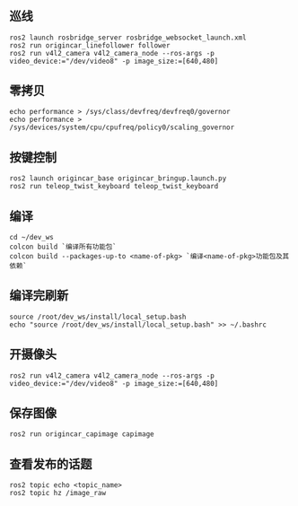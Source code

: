 #

## 巡线

```Shell
ros2 launch rosbridge_server rosbridge_websocket_launch.xml
ros2 run origincar_linefollower follower
ros2 run v4l2_camera v4l2_camera_node --ros-args -p video_device:="/dev/video8" -p image_size:=[640,480]
```

## 零拷贝

```Shell
echo performance > /sys/class/devfreq/devfreq0/governor
echo performance > /sys/devices/system/cpu/cpufreq/policy0/scaling_governor
```

## 按键控制

```Shell
ros2 launch origincar_base origincar_bringup.launch.py
ros2 run teleop_twist_keyboard teleop_twist_keyboard
```

## 编译

```
cd ~/dev_ws
colcon build `编译所有功能包`
colcon build --packages-up-to <name-of-pkg> `编译<name-of-pkg>功能包及其依赖`

```

## 编译完刷新

```Shell
source /root/dev_ws/install/local_setup.bash
echo "source /root/dev_ws/install/local_setup.bash" >> ~/.bashrc
```

## 开摄像头

```Shell
ros2 run v4l2_camera v4l2_camera_node --ros-args -p video_device:="/dev/video8" -p image_size:=[640,480]
```

## 保存图像

```Shell
ros2 run origincar_capimage capimage
```

## 查看发布的话题

```Shell
ros2 topic echo <topic_name>
ros2 topic hz /image_raw
```
